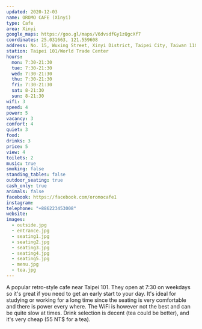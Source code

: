 ```yaml
---
updated: 2020-12-03
name: OROMO CAFE (Xinyi)
type: Cafe
area: Xinyi
google_maps: https://goo.gl/maps/V6dvsdfGy1zQgcXf7
coordinates: 25.031663, 121.559608
address: No. 15, Wuxing Street, Xinyi District, Taipei City, Taiwan 110
station: Taipei 101/World Trade Center
hours:
  mon: 7:30-21:30
  tue: 7:30-21:30
  wed: 7:30-21:30
  thu: 7:30-21:30
  fri: 7:30-21:30
  sat: 8-21:30
  sun: 8-21:30
wifi: 3
speed: 4
power: 5
vacancy: 3
comfort: 4
quiet: 3
food: 
drinks: 3
price: 5
view: 4
toilets: 2
music: true
smoking: false
standing_tables: false
outdoor_seating: true
cash_only: true
animals: false
facebook: https://facebook.com/oromocafe1
instagram: 
telephone: "+886223453008"
website: 
images:
  - outside.jpg
  - entrance.jpg
  - seating1.jpg
  - seating2.jpg
  - seating3.jpg
  - seating4.jpg
  - seating5.jpg
  - menu.jpg
  - tea.jpg
---
```


A popular retro-style cafe near Taipei 101. They open at 7:30 on weekdays so it's great if you need to get an early start to your day. It's ideal for studying or working for a long time since the seating is very comfortable and there is power every where. The WiFi is however not the best and can be quite slow at times. Drink selection is decent (tea could be better), and it's very cheap (55 NT$ for a tea).
